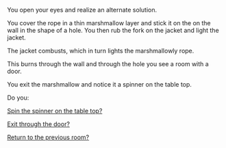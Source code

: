 You open your eyes and realize an alternate solution.

You cover the rope in a thin marshmallow layer and stick it on the on the wall
in the shape of a hole. You then rub the fork on the jacket and light the
jacket.

The jacket combusts, which in turn lights the marshmallowly rope.

This burns through the wall and through the hole you see a room with a door.

You exit the marshmallow and notice it a spinner on the table top.

Do you:

[Spin the spinner on the table top?](spin_spinner/spin.md)

[Exit through the door?](exit_room/exit_room.md)

[Return to the previous room?](go_back/drink_me.md)
